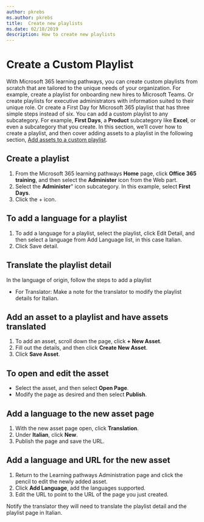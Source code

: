 ```yaml
---
author: pkrebs
ms.author: pkrebs
title:  Create new playlists
ms.date: 02/18/2019
description: How to create new playlists
---
```


# Create a Custom Playlist

With Microsoft 365 learning pathways, you can create custom playlists from scratch that are tailored to the unique needs of your organization. For example, create a playlist for onboarding new hires to Microsoft Teams. Or create playlists for executive administrators with information suited to their unique role. Or create a First Day for Microsoft 365 playlist that has three simple steps instead of six. You can add a custom playlist to any subcategory. For example, **First Days**, a **Product** subcategory like **Excel**, or even a subcategory that you create. In this section, we’ll cover how to create a playlist, and then cover adding assets to a playlist in the following section, [Add assets to a custom playlist](custom_addassets.md).

## Create a playlist 

1. From the Microsoft 365 learning pathways **Home** page, click **Office 365 training**, and then select the **Administer** icon from the Web part. 
2. Select the **Administer**" icon  subcategory. In this example, select **First Days**.  
3. Click the + icon.  

## To add a language for a playlist
1.	To add a language for a playlist, select the playlist, click Edit Detail, and then select a language from Add Language list, in this case Italian.
2.	Click Save detail. 

## Translate the playlist detail
In the language of origin, follow the steps to add a playlist
- For Translator: Make a note for the translator to modify the playlist details for Italian. 

## Add an asset to a playlist and have assets translated
1.	To add an asset, scroll down the page, click **+ New Asset**. 
2.	Fill out the details, and then click **Create New Asset**.
3.	Click **Save Asset**.

## To open and edit the asset
- Select the asset, and then select **Open Page**. 
- Modify the page as desired and then select **Publish**. 

## Add a language to the new asset page
1. With the new asset page open, click **Translation**.
2. Under **Italian**, click **New**.
3. Publish the page and save the URL. 

## Add a language and URL for the new asset
1.	Return to the Learning pathways Administration page and click the pencil to edit the newly added asset.
2.	Click **Add Language**, add the languages supported. 
3.	Edit the URL to point to the URL of the page you just created.
 
Notify the translator they will need to translate the playlist detail and the playlist page in Italian.
